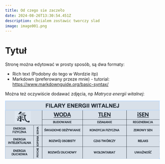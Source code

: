 ```yaml
---
title: Od czego sie zaczeło
date: 2024-08-26T13:30:54.451Z
description: chcialem zostawic tworczy slad
image: image001.png
---
```

# Tytuł

Stronę można edytować w prosty sposób, są dwa formaty:

* Rich text (Podobny do tego w Wordzie itp)
* Markdown (preferowany przeze mnie) - tutorial: https://www.markdownguide.org/basic-syntax/

Można też oczywiście dodawać zdjęcia, np *Matryca energii witalnej*:



![alternatywny tekst](screen-shot-2024-08-08-at-21.46.25.png "Matryca energii witalnej")